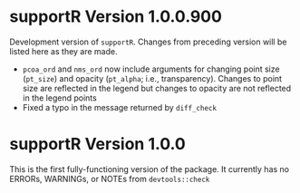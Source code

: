 # supportR Version 1.0.0.900

Development version of `supportR`. Changes from preceding version will be listed here as they are made.

- `pcoa_ord` and `nms_ord` now include arguments for changing point size (`pt_size`) and opacity (`pt_alpha`; i.e., transparency). Changes to point size are reflected in the legend but changes to opacity are not reflected in the legend points
- Fixed a typo in the message returned by `diff_check`

# supportR Version 1.0.0

This is the first fully-functioning version of the package. It currently has no ERRORs, WARNINGs, or NOTEs from `devtools::check`
